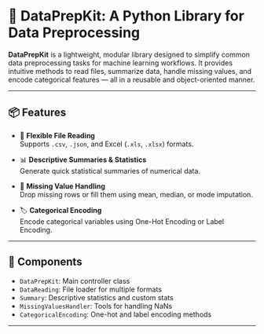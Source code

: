 # 🧹 DataPrepKit: A Python Library for Data Preprocessing

**DataPrepKit** is a lightweight, modular library designed to simplify common data preprocessing tasks for machine learning workflows. It provides intuitive methods to read files, summarize data, handle missing values, and encode categorical features — all in a reusable and object-oriented manner.

---

## 📦 Features

- 📖 **Flexible File Reading**  
  Supports `.csv`, `.json`, and Excel (`.xls`, `.xlsx`) formats.

- 📊 **Descriptive Summaries & Statistics**  
  Generate quick statistical summaries of numerical data.

- 🧩 **Missing Value Handling**  
  Drop missing rows or fill them using mean, median, or mode imputation.

- 🏷️ **Categorical Encoding**  
  Encode categorical variables using One-Hot Encoding or Label Encoding.

---

## 🧰 Components

- `DataPrepKit`: Main controller class
- `DataReading`: File loader for multiple formats
- `Summary`: Descriptive statistics and custom stats
- `MissingValuesHandler`: Tools for handling NaNs
- `CategoricalEncoding`: One-hot and label encoding methods

---


